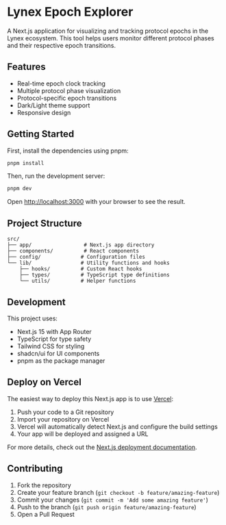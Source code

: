# Lynex Epoch Explorer

A Next.js application for visualizing and tracking protocol epochs in the Lynex ecosystem. This tool helps users monitor different protocol phases and their respective epoch transitions.

## Features

- Real-time epoch clock tracking
- Multiple protocol phase visualization
- Protocol-specific epoch transitions
- Dark/Light theme support
- Responsive design

## Getting Started

First, install the dependencies using pnpm:

```bash
pnpm install
```

Then, run the development server:

```bash
pnpm dev
```

Open [http://localhost:3000](http://localhost:3000) with your browser to see the result.

## Project Structure

```
src/
├── app/                 # Next.js app directory
├── components/          # React components
├── config/             # Configuration files
└── lib/                # Utility functions and hooks
    ├── hooks/          # Custom React hooks
    ├── types/          # TypeScript type definitions
    └── utils/          # Helper functions
```

## Development

This project uses:

- Next.js 15 with App Router
- TypeScript for type safety
- Tailwind CSS for styling
- shadcn/ui for UI components
- pnpm as the package manager

## Deploy on Vercel

The easiest way to deploy this Next.js app is to use [Vercel](https://vercel.com/new?utm_medium=default-template&filter=next.js):

1. Push your code to a Git repository
2. Import your repository on Vercel
3. Vercel will automatically detect Next.js and configure the build settings
4. Your app will be deployed and assigned a URL

For more details, check out the [Next.js deployment documentation](https://nextjs.org/docs/app/building-your-application/deploying).

## Contributing

1. Fork the repository
2. Create your feature branch (`git checkout -b feature/amazing-feature`)
3. Commit your changes (`git commit -m 'Add some amazing feature'`)
4. Push to the branch (`git push origin feature/amazing-feature`)
5. Open a Pull Request
